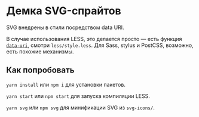 # Демка SVG-спрайтов

SVG внедрены в стили посредством  data URI.

В случае использования LESS, это делается просто — есть функция [`data-uri`](http://lesscss.org/functions/#misc-functions-data-uri), смотри `less/style.less`. Для Sass, stylus и PostCSS, возможно, есть похожие механизмы.

## Как попробовать

`yarn install` или `npm i` для установки пакетов.

`yarn start` или `npm start` для запуска компиляции LESS.

`yarn svg` или `npm svg` для минификации SVG из `svg-icons/`.
